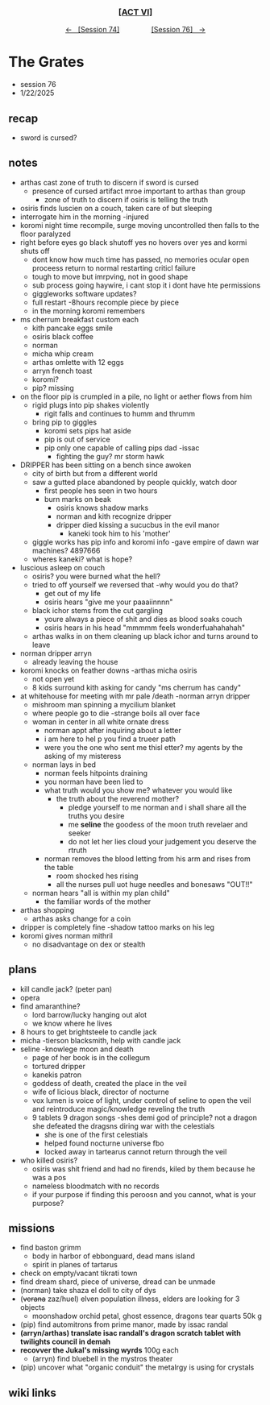 
<div align="center">
  <h3 align="center"><a href="https://github.com/h-griffin/dnd-notes/blob/main/grimmhaus/act-VI" >[ACT VI]</a></h3>
  <p align="center">
    <a href="https://github.com/h-griffin/dnd-notes/blob/main/grimmhaus/act-VI/24-12-18.md" >&larr; &nbsp; [Session 74]</a>
    &nbsp;&nbsp;&nbsp;&nbsp;&nbsp;&nbsp;&nbsp;&nbsp;&nbsp;&nbsp;&nbsp;&nbsp;&nbsp;&nbsp;
    <a href="https://github.com/h-griffin/dnd-notes/blob/main/grimmhaus/act-VI/25-01-01.md" >[Session 76] &nbsp; &rarr;</a>
  </p>
</div>

# The Grates
- session 76
- 1/22/2025

## recap
- sword is cursed?

## notes
- arthas cast zone of truth to discern if sword is cursed
    - presence of cursed artifact mroe important to arthas than group
        - zone of truth to discern if osiris is telling the truth
- osiris finds luscien on a couch, taken care of but sleeping
- interrogate him in the morning -injured
- koromi night time recompile, surge moving uncontrolled then falls to the floor paralyzed
- right before eyes go black shutoff yes no hovers over yes and kormi shuts off
    - dont know how much time has passed, no memories ocular open proceess return to normal restarting criticl failure
    - tough to move but imrpving, not in good shape
    - sub process going haywire, i cant stop it i dont have hte permissions
    - giggleworks software updates?
    - full restart -8hours recomple piece by piece
    - in the morning koromi remembers
- ms cherrum breakfast custom each
    - kith pancake eggs smile
    - osiris black coffee
    - norman
    - micha whip cream
    - arthas omlette with 12 eggs
    - arryn french toast
    - koromi?
    - pip? missing
- on the floor pip is crumpled in a pile, no light or aether flows from him
    - rigid plugs into pip shakes violently
        - rigit falls and continues to humm and thrumm
    - bring pip to giggles
        - koromi sets pips hat aside
        - pip is out of service
        - pip only one capable of calling pips dad -issac
            - fighting the guy? mr storm hawk
- DRIPPER has been sitting on a bench since awoken
    - city of birth but from a different world
    - saw a gutted place abandoned by people quickly, watch door
        - first people hes seen in two hours
        - burn marks on beak
            - osiris knows shadow marks
            - norman and kith recognize dripper
            - dripper died kissing a sucucbus in the evil manor
                - kaneki took him to his 'mother'
    - giggle works has pip info and koromi info -gave empire of dawn war machines?
        4897666
    - wheres kaneki? what is hope?  
- luscious asleep on couch
    - osiris? you were burned what the hell?
    - tried to off yourself we reversed that -why would you do that?
        - get out of my life
        - osiris hears "give me your paaaiinnnn"
    - black ichor stems from the cut gargling
        - youre always a piece of shit and dies as blood soaks couch
        - osiris hears in his head "mmmmm feels wonderfuahahahah"
    - arthas walks in on them cleaning up black ichor and turns around to leave
- norman dripper arryn
    - already leaving the house
- koromi knocks on feather downs -arthas micha osiris
    - not open yet
    - 8 kids surround kith asking for candy "ms cherrum has candy"
- at whitehouse for meeting with mr pale /death -norman arryn dripper
    - mishroom man spinning a mycilium blanket
    - where people go to die -strange boils all over face
    - woman in center in all white ornate dress
        - norman appt after inquiring about a letter
        - i am here to hel p you find a trueer path
        - were you the one who sent me thisl etter? my agents by the asking of my misteress
    - norman lays in bed
        - norman feels hitpoints draining
        - you norman have been lied to
        - what truth would you show me? whatever you would like
            - the truth about the reverend mother?
                - pledge yourself to me norman and i shall share all the truths you desire
                - me **seline** the goodess of the moon truth revelaer and seeker
                - do not let her lies cloud your judgement you deserve the rtruth
        - norman removes the blood letting from his arm and rises from the table
            - room shocked hes rising
            - all the nurses pull uot huge needles and bonesaws "OUT!!"
    - norman hears "all is within my plan child"
        - the familiar words of the mother
- arthas shopping
    - arthas asks change for a coin
- dripper is completely fine -shadow tattoo marks on his leg
- koromi gives norman mithril
    - no disadvantage on dex or stealth

## plans
- kill candle jack? (peter pan)
- opera
- find amaranthine? 
    - lord barrow/lucky hanging out alot
    - we know where he lives
- 8 hours to get brightsteele to candle jack
- micha -tierson blacksmith, help with candle jack
- seline -knowlege moon and death
    - page of her book is in the collegum
    - tortured dripper
    - kanekis patron
    - goddess of death, created the place in the veil
    - wife of licious black, director of nocturne
    - vox lumen is voice of light, under control of seline to open the veil and reintroduce magic/knowledge reveling the truth
    - 9 tablets 9 dragon songs -shes demi god of principle? not a dragon she defeated the dragsns diring war with the celestials
        - she is one of the first celestials
        - helped found nocturne universe fbo
        - locked away in tartearus cannot return through the veil
- who killed osiris?
    - osiris was shit friend and had no firends, kiled by them because he was a pos
    - nameless bloodmatch with no records
    - if your purpose if finding this peroosn and you cannot, what is your purpose?

## missions
- find baston grimm
    - body in harbor of ebbonguard, dead mans island
    - spirit in planes of tartarus
- check on empty/vacant tikrati town
- find dream shard, piece of universe, dread can be unmade
- (norman) take shaza el doll to city of dys
- (~~verana~~ zaz/huel) elven population illness, elders are looking for 3 objects
    - moonshadow orchid petal, ghost essence, dragons tear quarts 50k g
- (pip) find automitrons from prime manor, made by issac randal
- **(arryn/arthas) translate isac randall's dragon scratch tablet with twilights council in demah**
- **recovver the Jukal's missing wyrds** 100g each
    - (arryn) find bluebell in the mystros theater
- (pip) uncover what "organic conduit" the metalrgy is using for crystals

## wiki links
